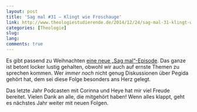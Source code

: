 ```yaml
---
layout: post
title: 'Sag mal #31 – Klingt wie Froschauge'
link: http://www.theologiestudierende.de/2014/12/24/sag-mal-31-klingt-wie-froschauge/
categories: [Theologie]
slug: 
lang: 
comments: true
---
```


Es gibt passend zu Weihnachten [eine neue „Sag mal“-Episode](http://www.theologiestudierende.de/2014/12/24/sag-mal-31-klingt-wie-froschauge/). Das ganze ist betont locker lustig gehalten, obwohl wir auch auf ernste Themen zu sprechen kommen. Wer *immer noch* nicht genug Diskussionen über Pegida gehört hat, dem sei diese Folge besonders ans Herz gelegt.

Das letzte Jahr Podcasten mit Corinna und Heye hat mir viel Freude bereitet. Vielen Dank an alle, die mitgehört haben! Wenn alles klappt, geht es nächstes Jahr weiter mit neuen Folgen.